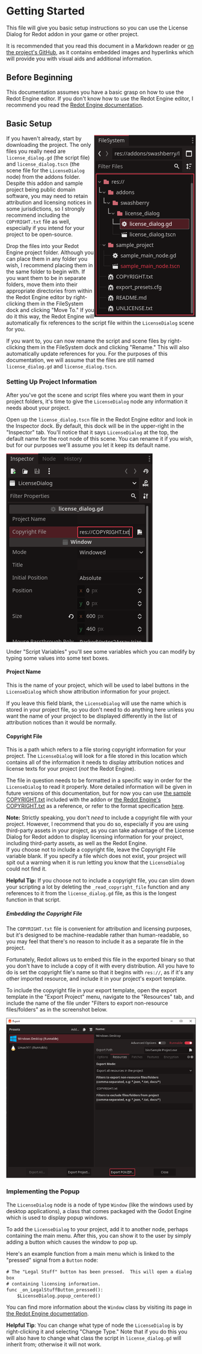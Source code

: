 # Getting Started

This file will give you basic setup instructions so you can use the License
Dialog for Redot addon in your game or other project.

It is recommended that you read this document in a Markdown reader or
[on the project's GitHub][read-on-gh], as it contains embedded images and
hyperlinks which will provide you with visual aids and additional information.

[read-on-gh]: https://github.com/swashdev/redot-license-dialog/blob/4.x/docs/GETTING_STARTED.md

## Before Beginning

This documentation assumes you have a basic grasp on how to use the Redot Engine
editor.  If you don't know how to use the Redot Engine editor, I recommend you
read the [Redot Engine documentation][redot-docs].

[redot-docs]: https://docs.redotengine.org/en/stable/

## Basic Setup

<img style = "float:right" src = "screenshots/getting_started_01.png" title = "The FileSystem dock in a Redot Engine project, showing the file `license_dialog.gd` selected."/>

If you haven't already, start by downloading the project.  The only files you
really need are `license_dialog.gd` (the script file) and `license_dialog.tscn`
(the scene file for the `LicenseDialog` node) from the addons folder.  
Despite this addon and sample project being public domain software, you may
need to retain attribution and licensing notices in some jurisdictions, so I
strongly recommend including the `COPYRIGHT.txt` file as well, especially if
you intend for your project to be open-source.

Drop the files into your Redot Engine project folder.  Although you can place
them in any folder you wish, I recommend placing them in the same folder to
begin with.  If you want them to be in separate folders, move them into their
appropriate directories from within the Redot Engine editor by right-clicking
them in the FileSystem dock and clicking "Move To."  If you do it this way, the
Redot Engine will automatically fix references to the script file within the
`LicenseDialog` scene for you.

If you want to, you can now rename the script and scene files by
right-clicking them in the FileSystem dock and clicking "Rename."  This will
also automatically update references for you.  For the purposes of this
documentation, we will assume that the files are still named
`license_dialog.gd` and `license_dialog.tscn`.

### Setting Up Project Information

After you've got the scene and script files where you want them in your project
folders, it's time to give the `LicenseDialog` node any information it needs
about your project.

Open up the `license_dialog.tscn` file in the Redot Engine editor and look in
the Inspector dock.  By default, this dock will be in the upper-right in the
"Inspector" tab.  You'll notice that it says `LicenseDialog` at the top, the
default name for the root node of this scene.  You can rename it if you wish,
but for our purposes we'll assume you let it keep its default name.

<img style = "margin: 0 auto" src = "screenshots/getting_started_02.png" title = "The Inspector dock in a Redot Engine project, showing some fields the user can modify to customize a `LicenseDialog` node." />

Under "Script Variables" you'll see some variables which you can modify by
typing some values into some text boxes.

#### Project Name

This is the name of your project, which will be used to label buttons in the
`LicenseDialog` which show attribution information for your project.

If you leave this field blank, the `LicenseDialog` will use the name which is
stored in your project file, so you don't need to do anything here unless you
want the name of your project to be displayed differently in the list of
attribution notices than it would be normally.

#### Copyright File

This is a path which refers to a file storing copyright information for your
project.  The `LicenseDialog` will look for a file stored in this location which
contains all of the information it needs to display attribution notices and
license texts for your project (*not* the Redot Engine).

The file in question needs to be formatted in a specific way in order for the
`LicenseDialog` to read it properly.  More detailed information will be given in
future versions of this documentation, but for now you can use
[the sample COPYRIGHT.txt][sample-copyright-file] included with the addon or
[the Redot Engine's COPYRIGHT.txt][redot-copyright-file] as
a reference, or refer to the format specification
[here][Debian copyright file format].

[sample-copyright-file]: ../COPYRIGHT.txt
[redot-copyright-file]: https://github.com/Redot-Engine/redot-engine/blob/master/COPYRIGHT.txt
[Debian copyright file format]: https://www.debian.org/doc/packaging-manuals/copyright-format/1.0/

**Note:**
Strictly speaking, you don't _need_ to include a copyright file with your
project.  However, I recommend that you do so, especially if you are using
third-party assets in your project, as you can take advantage of the License
Dialog for Redot addon to display licensing information for your project,
including third-party assets, as well as the Redot Engine.  
If you choose not to include a copyright file, leave the Copyright File variable
blank.  If you specify a file which does not exist, your project will spit out a
warning when it is run letting you know that the `LicenseDialog` could not find
it.

**Helpful Tip:**
If you choose not to include a copyright file, you can slim down your scripting
a lot by deleting the `_read_copyright_file` function and any references to it
from the `license_dialog.gd` file, as this is the longest function in that
script.

##### Embedding the Copyright File

The `COPYRIGHT.txt` file is convenient for attribution and licensing purposes,
but it's designed to be machine-readable rather than human-readable, so you may
feel that there's no reason to include it as a separate file in the project.

Fortunately, Redot allows us to embed this file in the exported binary so that
you don't have to include a copy of it with every distribution.  All you have
to do is set the copyright file's name so that it begins with `res://`, as if
it's any other imported resource, and include it in your project's export
template.

To include the copyright file in your export template, open the export template
in the "Export Project" menu, navigate to the "Resources" tab, and include the
name of the file under "Filters to export non-resource files/folders" as in
the screenshot below.

<img style = "margin: 0 auto" src = "screenshots/getting_started_03.png" title = "The Export menu in the Redot Engine, showing the Resources tab with a file named COPYRIGHT.txt to be included as a non-resource file in the export." />

### Implementing the Popup

The `LicenseDialog` node is a node of type `Window` (like the windows used by
desktop applications), a class that comes packaged with the Godot Engine which
is used to display popup windows.

To add the `LicenseDialog` to your project, add it to another node, perhaps
containing the main menu.  After this, you can show it to the user by simply
adding a button which causes the window to pop up.

Here's an example function from a main menu which is linked to the "pressed"
signal from a `Button` node:

```gdscript
# The "Legal Stuff" button has been pressed.  This will open a dialog box
# containing licensing information.
func _on_LegalStuffButton_pressed():
	$LicenseDialog.popup_centered()
```

You can find more information about the `Window` class by visiting its page in
[the Redot Engine documentation][redot-window-docs].

[redot-window-docs]: https://docs.redotengine.org/en/stable/classes/class_window

**Helpful Tip**:
You can change what type of node the `LicenseDialog` is by right-clicking it and
selecting "Change Type."  Note that if you do this you will also have to change
what class the script in `license_dialog.gd` will inherit from; otherwise it
will not work.
